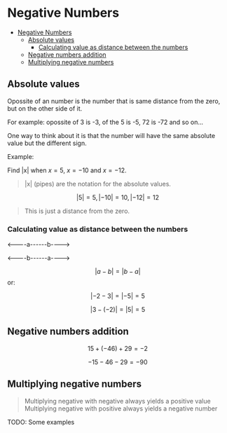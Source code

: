 # Negative Numbers

-   [Negative Numbers](#Negative-Numbers)
    -   [Absolute values](#Absolute-values)
        -   [Calculating value as distance between the numbers](#Calculating-value-as-distance-between-the-numbers)
    -   [Negative numbers addition](#Negative-numbers-addition)
    -   [Multiplying negative numbers](#Multiplying-negative-numbers)

## Absolute values

Opossite of an number is the number that is same distance from the zero, but on the other side of it.

For example: opossite of 3 is -3, of the 5 is -5, 72 is -72 and so on...

One way to think about it is that the number will have the same absolute value but the different sign.

Example:

Find |x| when $x = 5$, $x = -10$ and $x = -12$.

> |x| (pipes) are the notation for the absolute values.

$$
|5| = 5, |-10| = 10, |-12| = 12
$$

> This is just a distance from the zero.

### Calculating value as distance between the numbers

<----a------b---->

<----b------a---->

$$ |a-b| = |b-a| $$ or:

$$
|-2-3| = |-5| = 5
$$

$$
|3-(-2)| = | 5 | = 5
$$

## Negative numbers addition

$$
15 + (-46) + 29 = -2
$$

$$
-15-46-29 = -90
$$

## Multiplying negative numbers

> Multiplying negative with negative always yields a positive value Multiplying negative with positive always yields a negative number

TODO: Some examples
